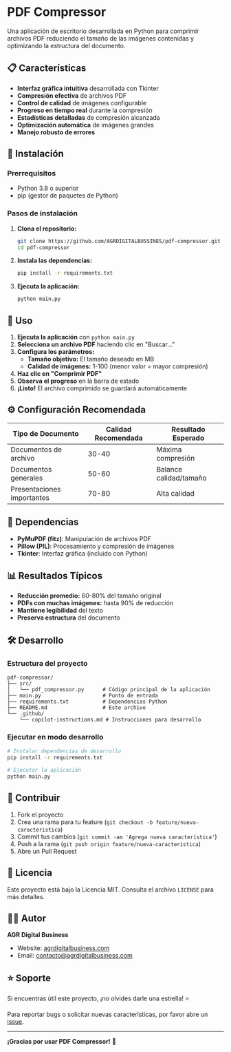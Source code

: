 # PDF Compressor

Una aplicación de escritorio desarrollada en Python para comprimir archivos PDF reduciendo el tamaño de las imágenes contenidas y optimizando la estructura del documento.

## 📋 Características

- **Interfaz gráfica intuitiva** desarrollada con Tkinter
- **Compresión efectiva** de archivos PDF
- **Control de calidad** de imágenes configurable
- **Progreso en tiempo real** durante la compresión
- **Estadísticas detalladas** de compresión alcanzada
- **Optimización automática** de imágenes grandes
- **Manejo robusto de errores**

## 🚀 Instalación

### Prerrequisitos

- Python 3.8 o superior
- pip (gestor de paquetes de Python)

### Pasos de instalación

1. **Clona el repositorio:**
   ```bash
   git clone https://github.com/AGRDIGITALBUSSINES/pdf-compressor.git
   cd pdf-compressor
   ```

2. **Instala las dependencias:**
   ```bash
   pip install -r requirements.txt
   ```

3. **Ejecuta la aplicación:**
   ```bash
   python main.py
   ```

## 🎯 Uso

1. **Ejecuta la aplicación** con `python main.py`
2. **Selecciona un archivo PDF** haciendo clic en "Buscar..."
3. **Configura los parámetros:**
   - **Tamaño objetivo:** El tamaño deseado en MB
   - **Calidad de imágenes:** 1-100 (menor valor = mayor compresión)
4. **Haz clic en "Comprimir PDF"**
5. **Observa el progreso** en la barra de estado
6. **¡Listo!** El archivo comprimido se guardará automáticamente

## ⚙️ Configuración Recomendada

| Tipo de Documento | Calidad Recomendada | Resultado Esperado |
|-------------------|--------------------|--------------------|
| Documentos de archivo | 30-40 | Máxima compresión |
| Documentos generales | 50-60 | Balance calidad/tamaño |
| Presentaciones importantes | 70-80 | Alta calidad |

## 🔧 Dependencias

- **PyMuPDF (fitz)**: Manipulación de archivos PDF
- **Pillow (PIL)**: Procesamiento y compresión de imágenes
- **Tkinter**: Interfaz gráfica (incluido con Python)

## 📊 Resultados Típicos

- **Reducción promedio:** 60-80% del tamaño original
- **PDFs con muchas imágenes:** hasta 90% de reducción
- **Mantiene legibilidad** del texto
- **Preserva estructura** del documento

## 🛠️ Desarrollo

### Estructura del proyecto

```
pdf-compressor/
├── src/
│   └── pdf_compressor.py      # Código principal de la aplicación
├── main.py                    # Punto de entrada
├── requirements.txt           # Dependencias Python
├── README.md                  # Este archivo
└── .github/
    └── copilot-instructions.md # Instrucciones para desarrollo
```

### Ejecutar en modo desarrollo

```bash
# Instalar dependencias de desarrollo
pip install -r requirements.txt

# Ejecutar la aplicación
python main.py
```

## 🤝 Contribuir

1. Fork el proyecto
2. Crea una rama para tu feature (`git checkout -b feature/nueva-caracteristica`)
3. Commit tus cambios (`git commit -am 'Agrega nueva característica'`)
4. Push a la rama (`git push origin feature/nueva-caracteristica`)
5. Abre un Pull Request

## 📝 Licencia

Este proyecto está bajo la Licencia MIT. Consulta el archivo `LICENSE` para más detalles.

## 👨‍💻 Autor

**AGR Digital Business**
- Website: [agrdigitalbusiness.com](https://agrdigitalbusiness.com)
- Email: contacto@agrdigitalbusiness.com

## ⭐ Soporte

Si encuentras útil este proyecto, ¡no olvides darle una estrella! ⭐

Para reportar bugs o solicitar nuevas características, por favor abre un [issue](https://github.com/AGRDIGITALBUSSINES/pdf-compressor/issues).

---

**¡Gracias por usar PDF Compressor!** 🚀
